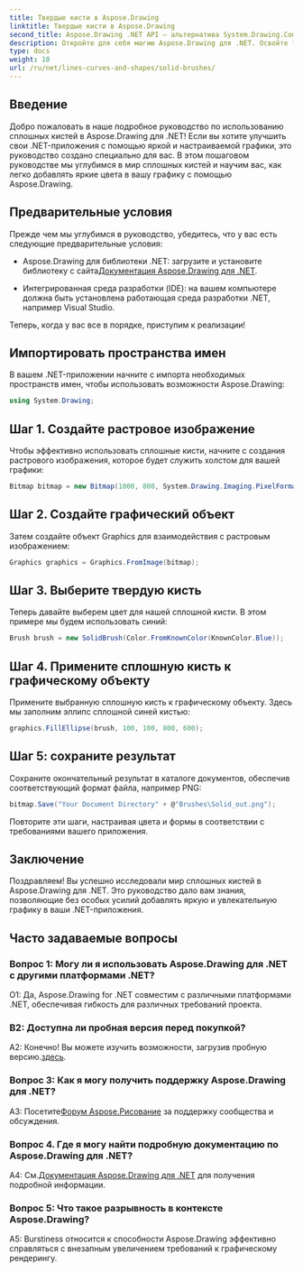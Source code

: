 ```yaml
---
title: Твердые кисти в Aspose.Drawing
linktitle: Твердые кисти в Aspose.Drawing
second_title: Aspose.Drawing .NET API — альтернатива System.Drawing.Common
description: Откройте для себя магию Aspose.Drawing для .NET. Освойте твердые кисти в этом пошаговом руководстве для создания яркой графики.
type: docs
weight: 10
url: /ru/net/lines-curves-and-shapes/solid-brushes/
---
```

## Введение

Добро пожаловать в наше подробное руководство по использованию сплошных кистей в Aspose.Drawing для .NET! Если вы хотите улучшить свои .NET-приложения с помощью яркой и настраиваемой графики, это руководство создано специально для вас. В этом пошаговом руководстве мы углубимся в мир сплошных кистей и научим вас, как легко добавлять яркие цвета в вашу графику с помощью Aspose.Drawing.

## Предварительные условия

Прежде чем мы углубимся в руководство, убедитесь, что у вас есть следующие предварительные условия:

-  Aspose.Drawing для библиотеки .NET: загрузите и установите библиотеку с сайта[Документация Aspose.Drawing для .NET](https://reference.aspose.com/drawing/net/).

- Интегрированная среда разработки (IDE): на вашем компьютере должна быть установлена работающая среда разработки .NET, например Visual Studio.

Теперь, когда у вас все в порядке, приступим к реализации!

## Импортировать пространства имен

В вашем .NET-приложении начните с импорта необходимых пространств имен, чтобы использовать возможности Aspose.Drawing:

```csharp
using System.Drawing;
```

## Шаг 1. Создайте растровое изображение

Чтобы эффективно использовать сплошные кисти, начните с создания растрового изображения, которое будет служить холстом для вашей графики:

```csharp
Bitmap bitmap = new Bitmap(1000, 800, System.Drawing.Imaging.PixelFormat.Format32bppPArgb);
```

## Шаг 2. Создайте графический объект

Затем создайте объект Graphics для взаимодействия с растровым изображением:

```csharp
Graphics graphics = Graphics.FromImage(bitmap);
```

## Шаг 3. Выберите твердую кисть

Теперь давайте выберем цвет для нашей сплошной кисти. В этом примере мы будем использовать синий:

```csharp
Brush brush = new SolidBrush(Color.FromKnownColor(KnownColor.Blue));
```

## Шаг 4. Примените сплошную кисть к графическому объекту

Примените выбранную сплошную кисть к графическому объекту. Здесь мы заполним эллипс сплошной синей кистью:

```csharp
graphics.FillEllipse(brush, 100, 100, 800, 600);
```

## Шаг 5: сохраните результат

Сохраните окончательный результат в каталоге документов, обеспечив соответствующий формат файла, например PNG:

```csharp
bitmap.Save("Your Document Directory" + @"Brushes\Solid_out.png");
```

Повторите эти шаги, настраивая цвета и формы в соответствии с требованиями вашего приложения.

## Заключение

Поздравляем! Вы успешно исследовали мир сплошных кистей в Aspose.Drawing для .NET. Это руководство дало вам знания, позволяющие без особых усилий добавлять яркую и увлекательную графику в ваши .NET-приложения.

## Часто задаваемые вопросы

### Вопрос 1: Могу ли я использовать Aspose.Drawing для .NET с другими платформами .NET?

О1: Да, Aspose.Drawing for .NET совместим с различными платформами .NET, обеспечивая гибкость для различных требований проекта.

### В2: Доступна ли пробная версия перед покупкой?

А2: Конечно! Вы можете изучить возможности, загрузив пробную версию.[здесь](https://releases.aspose.com/).

### Вопрос 3: Как я могу получить поддержку Aspose.Drawing для .NET?

 A3: Посетите[Форум Aspose.Рисование](https://forum.aspose.com/c/diagram/17) за поддержку сообщества и обсуждения.

### Вопрос 4. Где я могу найти подробную документацию по Aspose.Drawing для .NET?

А4: См.[Документация Aspose.Drawing для .NET](https://reference.aspose.com/drawing/net/) для получения подробной информации.

### Вопрос 5: Что такое разрывность в контексте Aspose.Drawing?

A5: Burstiness относится к способности Aspose.Drawing эффективно справляться с внезапным увеличением требований к графическому рендерингу.